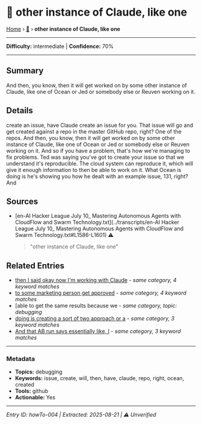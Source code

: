 # 🔧 other instance of Claude, like one

[Home](../index.md) › [🔧](./) › **other instance of Claude, like one**

---

**Difficulty:** intermediate | **Confidence:** 70%

---


## Summary
And then, you know,
then it will get worked on by some
other instance of Claude, like one
of Ocean or Jed or somebody else or
Reuven working on it.

## Details
create an issue, have Claude create an issue
for you. That issue will go and get created
against a repo in the master GitHub repo,
right? One of the repos. And then, you know,
then it will get worked on by some
other instance of Claude, like one
of Ocean or Jed or somebody else or
Reuven working on it. And so if you have
a problem, that's how we're managing
to fix problems. Ted was saying you've
got to create your issue so that we understand
it's reproducible. The cloud system can
reproduce it, which will give it enough
information to then be able to work on it. What
Ocean is doing is he's showing you how he
dealt with an example issue, 131, right? And





## Sources
- [en-AI Hacker League July 10_ Mastering Autonomous Agents with CloudFlow and Swarm Technology.txt](../transcripts/en-AI Hacker League July 10_ Mastering Autonomous Agents with CloudFlow and Swarm Technology.txt#L1586-L1601) ⚠️
  > "other instance of Claude, like one"

## Related Entries

- [then I said okay now I'm working with Claude](../how-to/howTo-017.md) - *same category, 4 keyword matches*
- [to some marketing person get approved](../how-to/howTo-019.md) - *same category, 4 keyword matches*
- [able to get the same results because we [](../how-to/howTo-001.md) - *same category, topic: debugging*
- [doing is creating a sort of two approach or a](../how-to/howTo-009.md) - *same category, 3 keyword matches*
- [And that AB run says essentially like, I](../how-to/howTo-010.md) - *same category, 3 keyword matches*


---

### Metadata
- **Topics:** debugging
- **Keywords:** issue, create, will, then, have, claude, repo, right, ocean, created
- **Tools:** github
- **Actionable:** Yes

---

*Entry ID: howTo-004 | Extracted: 2025-08-21 | ⚠️ Unverified*
